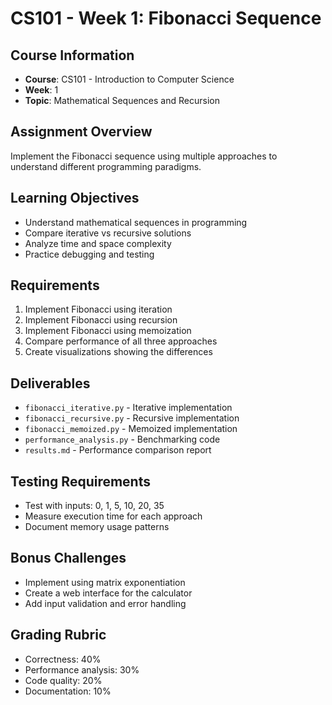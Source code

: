 # CS101 - Week 1: Fibonacci Sequence

## Course Information

- **Course**: CS101 - Introduction to Computer Science
- **Week**: 1
- **Topic**: Mathematical Sequences and Recursion

## Assignment Overview

Implement the Fibonacci sequence using multiple approaches to understand
different programming paradigms.

## Learning Objectives

- Understand mathematical sequences in programming
- Compare iterative vs recursive solutions
- Analyze time and space complexity
- Practice debugging and testing

## Requirements

1. Implement Fibonacci using iteration
2. Implement Fibonacci using recursion
3. Implement Fibonacci using memoization
4. Compare performance of all three approaches
5. Create visualizations showing the differences

## Deliverables

- `fibonacci_iterative.py` - Iterative implementation
- `fibonacci_recursive.py` - Recursive implementation
- `fibonacci_memoized.py` - Memoized implementation
- `performance_analysis.py` - Benchmarking code
- `results.md` - Performance comparison report

## Testing Requirements

- Test with inputs: 0, 1, 5, 10, 20, 35
- Measure execution time for each approach
- Document memory usage patterns

## Bonus Challenges

- Implement using matrix exponentiation
- Create a web interface for the calculator
- Add input validation and error handling

## Grading Rubric

- Correctness: 40%
- Performance analysis: 30%
- Code quality: 20%
- Documentation: 10%
